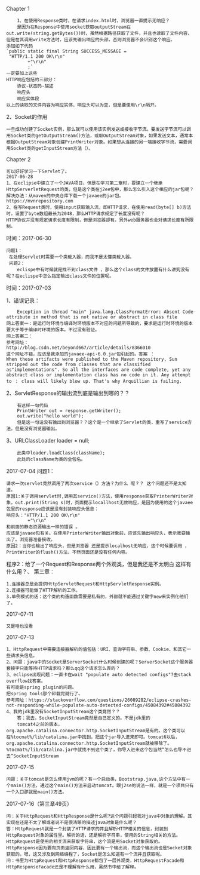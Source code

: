 Chapter 1   
        
		1、在使用Response类时，在请求index.html时，浏览器一直提示无响应？
		是因为在Response中使用socket获取outputStream在out.write(string.getBytes())时，虽然根据路径获取了文件，并且也读取了文件内容，但是在其调用write方法时，应该先输出响应的头部，否则浏览器不会识别这个响应。
	添加如下代码
	`public static final String SUCCESS_MESSAGE =
	 "HTTP/1.1 200 OK\r\n"
			+"\r\n"
			;`
	一定要加上这些
	HTTP响应包括的三部分：
		协议-状态码-描述
		响应头
		响应实体段
	以上的读取的文件内容为响应实体，响应头可以为空，但是要使用\r\n隔开。

2、Socket的作用

    一旦成功创建了Socket实例，那么就可以使用该实例发送或接收字节流。要发送字节流可以调用Socket类的getOutputStream()方法，或取OutputStream对象，如果发送文本，通常本根据OutputStream对象创建PrintWriter对象。如果想从连接的另一端接收字节流，需要调用Socket类的getInputStream方法（）。

Chapter 2
    
    可以好好学习一下Servlet了。
    2017-06-28
    1、在eclipse中建立了一个JAVA项目，但是在学习第二章时，要建立一个继承HttpServerletRequest的类，但是这个类在j2ee包中，那么怎么引入这个相应的jar包呢？
    解决办法：从maven的中央仓库下载一个javaee的jar包。
    https://mvnrepository.com
    2、在写Request类时，使用input获取输入流，即HTTP请求，在使用read(byte[] b)方法时，设置了byte数组最长为2048，那么HTTP请求规定了长度没有呢？
    HTTP协议并没有规定请求长度有限制，但是浏览器却有。另外web服务器也会对请求长度有所限制。
时间：2017-06-30
    
    问题1：
     在处理Servlet时需要一个类载入器，而我不是太懂类载入器。
     问题2：
        eclispe中有时候就是找不到class文件 ，那么这个class的文件放置有什么讲究没有呢？在eclispe中怎么指定输出class文件的位置呢。
时间：2017-07-03
    
1、错误记录：
        
        Exception in thread "main" java.lang.ClassFormatError: Absent Code attribute in method that is not native or abstract in class file
    网上答案一：是运行时环境与编译时环境版本不对应的问题所导致的，要求是运行时环境的版本要大于等于编译时环境的版本。不过没有验证。
    网上答案二：
    参考网址：
    http://blog.csdn.net/beyond667/article/details/8366010
    这个网址不错，应该是我添加的javaee-api-6.0.jar包引起的。答案 ：
    When these artifacts were published to the Maven repository, Sun stripped out the code from classes that are classified as"implementations". So all the interfaces are code complete, yet any abstract class or implementation class has no code in it. Any attempt to ： class will likely blow up. That's why Arquillian is failing.
    
2、ServletResponse的输出流到底是输出到哪的？？
    
        有这样一句代码 
        PrintWriter out = response.getWriter();
        out.write("hello world");
        但是这一句话没有输出到浏览器？？这个是一个继承了Servlet的类，重写了service方法。但是没有浏览器输出。
3、URLClassLoader loader = null;
    
        此类中loader.loadClass(className);
        此处的className为类的全包名。
2017-07-04
问题1：
    
    请求一次servlet竟然调用了两次service（）方法？为什么 呢？？ 这个问题还不是太知道。
    原因1:关于调用servlet时,调用其service()方法，使用response获取PrinterWriter对象，out.print(String s)时，页面提示locallhost无效响应，是因为使用的这个javaee包里的response应该是没有封装响应头信息：
    响应头："HTTP/1.1 200 OK\r\n"
			+"\r\n"
	和前面的静态资源输出一样的错误 。
	应该是javaee包有关。在使用PrinterWriter输出对象前，应该先输出响应头，表示我要输出了。浏览器准备接收。
	原因2：当你也输出了响应头，但是浏览器 还是提示localhost无响应，这个时候要调用 ，PrintWriter的flush()方法，不然页面还是没有任何内容。

程序2：给了一个Request和Response两个外观类，但是我还是不太明白 这样有什么用？、
第三章：
    
    1.连接器总是会提供HttpServletRequest和HttpServletResponse实例。
    2.连接器可能做了HTTP解析的工作。
    3.单例模式的话：这个类的构造函数需要是私有的，外部就不能通过关键字new来实例化他们了。
	
2017-07-11
    
    又是啥也没看
2017-07-13
    
    1、HttpRequest中需要连接器解析的值包括：URI、查询字符串、参数、Cookie、和其它一些请求头信息。
    2、问题：java中的Socket是ServerSocket什么时候创建的呢？ServerSocket这个服务器套接字只能等待HTTP请求吗？那么qq这个请求怎么弄的？
    3、eclipse出现问题：一直卡在wait "populate auto detected configs"?去stack overflow找答案。
    有可能是spring plugin的问题。
    把spring tools那个卸载完就行了。
    参考网址：https://stackoverflow.com/questions/26089282/eclipse-crashes-not-responding-while-populate-auto-detected-configs/45084392#45084392
    4、我的jdk里没有SocketInputStream这个类竟然？？
        答：我去，SocketInputStream竟然是自己定义的。不是jdk里的
        tomcat4之前的版本，org.apache.catalina.connector.http.SocketInputStream是有的。这个类可以在%tocmat%/lib/catalina.jar中找到，把这个jar导入进来即可。tomcat6以后，org.apache.catalina.connector.http.SocketInputStream就被移除了。%tocmat%/lib/catalina.jar中就找不到这个类了，你导入进来这个包当然“怎么也导不进去”SocketInputStream
2017-07-15
    
    问题：关于tomcat是怎么使用jvm的呢？有一个启动类，Bootstrap.java,这个方法中有一个main()方法，通过这个main()方法来启动tomcat。跟j2se的说法一样，就是一个项目只有一个入口那就是main()方法。
2017-07-16（第三章49页）
    
    问：关于HttpRequest和HttpResponse是什么呢?这个问题引起我对java中对象的理解。其实现在还是不太了解或者说不是很清晰的描述java对象是什么呢？
    答：HttpRequest就是一个封装了HTTP请求的并且解析HTTP相关的信息，封装到HttpRequest对象的属性里。解析的话，还是解析字符串，使用的String相关的方法。HttpRequest是使用的相关流来获取字符串，这个流是用Socket对象获取的。
    HttpResponse因为要向页面返回内容，因此要有一个输出流，而这个输出流也是Socket对象获取的。嗯，这又涉及到网络编程了，Socket是怎么知道有一个流并且获取呢。
    问：书里为HttpRequest和HttpResponse都包了一层外观类，HttpRequestFacade和HttpResponseFacade还是不理解有什么用，虽然书中给了解释。